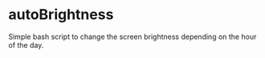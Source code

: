 # autoBrightness
Simple bash script to change the screen brightness depending on the hour of the day. 
